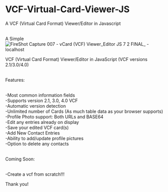# VCF-Virtual-Card-Viewer-JS
A VCF (Virtual Card Format) Viewer/Editor in Javascript<br><br>

A Simple ![FireShot Capture 007 - vCard (VCF) Viewer_Editor JS 7 2 FINAL_ - localhost](https://user-images.githubusercontent.com/16135535/213307992-6dca0b55-cbc9-479e-9a0b-4b90fbf1250c.png)

VCF (Virtual Card Format) Viewer/Editor in JavaScript (VCF versions 2.1/3.0/4.0)<br><br>

Features:<br><br>

-Most common information fields<br>
-Supports version 2.1, 3.0, 4.0 VCF<br>
-Automatic version detection<br>
-Unlimited number of Cards (As much table data as your browser supports)<br>
-Profile Photo support: Both URLs and BASE64<br>
-Edit any entries already on display<br>
-Save your edited VCF card(s)<br>
-Add New Contact Entries<br>
-Ability to add/update profile pictures<br>
-Option to delete any contacts<br><br>

Coming Soon:<br><br>

-Create a vcf from scratch!!!

Thank you!<br><br>



